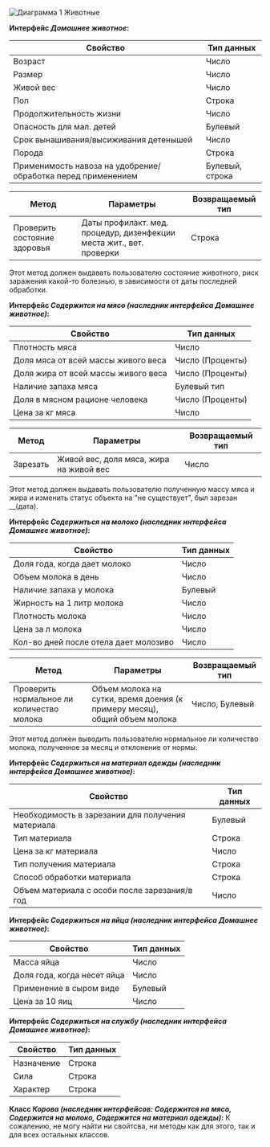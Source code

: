 ﻿
![Диаграмма 1 Животные](https://user-images.githubusercontent.com/36271602/36341788-30553c58-13fc-11e8-9ccf-b3e2031a0de6.png)

**Интерфейс _Домашнее животное_:**

Свойство | Тип данных
-------- | ----------
Возраст | Число 
Размер | Число 
Живой вес | Число
Пол | Строка
Продолжительность жизни | Число
Опасность для мал. детей | Булевый
Срок вынашивания/высиживания детенышей | Число
Порода | Строка
Применимость навоза на удобрение/обработка перед применением | Булевый, строка

Метод | Параметры | Возвращаемый тип
----- | --------- | ----------------
Проверить состояние здоровья | Даты профилакт. мед. процедур, дизенфекции места жит., вет. проверки | Строка

Этот метод должен выдавать пользователю состояние животного, риск заражения какой-то болезнью, в зависимости от даты последней обработки. 


**Интерфейс _Содержится на мясо (наследник интерфейса _Домашнее животное_)_:**

Свойство | Тип данных
-------- |---------
Плотность мяса | Число
Доля мяса от всей массы живого веса | Число (Проценты)
Доля жира от всей массы живого веса | Число (Проценты)
Наличие запаха мяса | Булевый тип
Доля в мясном рационе человека | Число (Проценты)
Цена за кг мяса | Число

Метод | Параметры | Возвращаемый тип
----- | --------- | ----------------
Зарезать | Живой вес, доля мяса, жира на живой вес | Число

Этот метод должен выдавать пользователю полученную массу мяса и жира и изменить статус объекта на "не существует", был зарезан __(дата).


**Интерфейс _Содержиться на молоко (наследник интерфейса Домашнее животное)_:**

Свойство | Тип данных
-------- |---------
Доля года, когда дает молоко | Число
Объем молока в день | Число
Наличие запаха у молока | Булевый
Жирность на 1 литр молока | Число
Плотность молока | Число
Цена за л молока | Число
Кол-во дней после отела дает молозиво | Число

Метод | Параметры | Возвращаемый тип
----- | --------- | ----------------
Проверить нормальное ли количество молока | Объем молока на сутки, время доения (к примеру месяц), общий объем молока | Число, Булевый 

Этот метод должен выводить пользователю нормальное ли количество молока, полученное за месяц и отклонение от нормы.

**Интерфейс _Содержиться на материал одежды (наследник интерфейса Домашнее животное)_:**

Свойство | Тип данных
-------- |---------
Необходимость в зарезании для получения материала | Булевый
Тип материала | Строка
Цена за кг материала | Число
Тип получения материала | Строка
Способ обработки материала | Строка
Объем материала с особи после зарезания/в год | Число

**Интерфейс _Содержиться на яйца (наследник интерфейса Домашнее животное)_:**

Свойство | Тип данных
-------- |---------
Масса яйца | Число
Доля года, когда несет яйца | Число
Применение в сыром виде | Булевый
Цена за 10 яиц | Число


**Интерфейс _Содержиться на службу (наследник интерфейса Домашнее животное)_:**

Свойство | Тип данных
-------- |---------
Назначение | Строка
Сила | Строка
Характер | Строка

**Класс _Корова (наследник интерфейсов: Содержится на мясо, Содержится на молоко, Содержится на материал одежды)_:**
К сожалению, не могу найти ни свойтсва, ни методы как для этого, так и для всех остальных классов.
